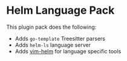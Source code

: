 # Helm Language Pack

This plugin pack does the following:

- Adds `go-template` Treesitter parsers
- Adds `helm-ls` language server
- Adds [vim-helm](https://github.com/towolf/vim-helm) for language specific tools

